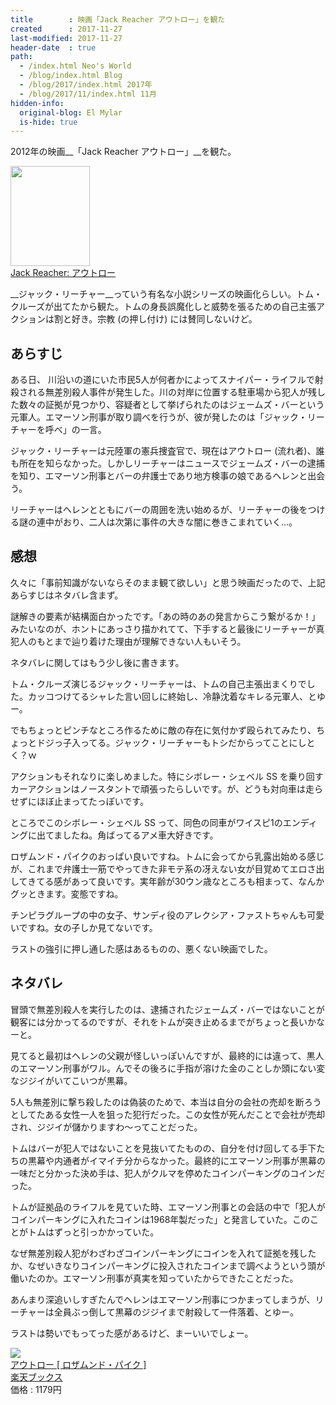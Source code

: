 ```yaml
---
title        : 映画「Jack Reacher アウトロー」を観た
created      : 2017-11-27
last-modified: 2017-11-27
header-date  : true
path:
  - /index.html Neo's World
  - /blog/index.html Blog
  - /blog/2017/index.html 2017年
  - /blog/2017/11/index.html 11月
hidden-info:
  original-blog: El Mylar
  is-hide: true
---
```


2012年の映画__「Jack Reacher アウトロー」__を観た。

<div class="ad-amazon">
  <div class="ad-amazon-image">
    <a href="https://www.amazon.co.jp/dp/B07BZC8LFX?tag=neos21-22&amp;linkCode=osi&amp;th=1&amp;psc=1">
      <img src="https://m.media-amazon.com/images/I/51Mn8k6TfsL._SL160_.jpg" width="127" height="160">
    </a>
  </div>
  <div class="ad-amazon-info">
    <div class="ad-amazon-title">
      <a href="https://www.amazon.co.jp/dp/B07BZC8LFX?tag=neos21-22&amp;linkCode=osi&amp;th=1&amp;psc=1">Jack Reacher: アウトロー</a>
    </div>
  </div>
</div>

__ジャック・リーチャー__っていう有名な小説シリーズの映画化らしい。トム・クルーズが出てたから観た。トムの身長誤魔化しと威勢を張るための自己主張アクションは割と好き。宗教 (の押し付け) には賛同しないけど。

## あらすじ

ある日、 川沿いの道にいた市民5人が何者かによってスナイパー・ライフルで射殺される無差別殺人事件が発生した。川の対岸に位置する駐車場から犯人が残した数々の証拠が見つかり、容疑者として挙げられたのはジェームズ・バーという元軍人。エマーソン刑事が取り調べを行うが、彼が発したのは「ジャック・リーチャーを呼べ」の一言。

ジャック・リーチャーは元陸軍の憲兵捜査官で、現在はアウトロー (流れ者)、誰も所在を知らなかった。しかしリーチャーはニュースでジェームズ・バーの逮捕を知り、エマーソン刑事とバーの弁護士であり地方検事の娘であるヘレンと出会う。

リーチャーはヘレンとともにバーの周囲を洗い始めるが、リーチャーの後をつける謎の連中がおり、二人は次第に事件の大きな闇に巻きこまれていく…。

## 感想

久々に「事前知識がないならそのまま観て欲しい」と思う映画だったので、上記あらすじはネタバレ含まず。

謎解きの要素が結構面白かったです。「あの時のあの発言からこう繋がるか！」みたいなのが、ホントにあっさり描かれてて、下手すると最後にリーチャーが真犯人のもとまで辿り着けた理由が理解できない人もいそう。

ネタバレに関してはもう少し後に書きます。

トム・クルーズ演じるジャック・リーチャーは、トムの自己主張出まくりでした。カッコつけてるシャレた言い回しに終始し、冷静沈着なキレる元軍人、とゆー。

でもちょっとピンチなところ作るために敵の存在に気付かず殴られてみたり、ちょっとドジっ子入ってる。ジャック・リーチャーもトシだからってことにしとく？ｗ

アクションもそれなりに楽しめました。特にシボレー・シェベル SS を乗り回すカーアクションはノースタントで頑張ったらしいです。が、どうも対向車は走らせずにほぼ止まってたっぽいです。

ところでこのシボレー・シェベル SS って、同色の同車がワイスピ1のエンディングに出てましたね。角ばってるアメ車大好きです。

ロザムンド・パイクのおっぱい良いですね。トムに会ってから乳露出始める感じが、これまで弁護士一筋でやってきた非モテ系の冴えない女が目覚めてエロさ出してきてる感があって良いです。実年齢が30ウン歳なところも相まって、なんかグッときます。変態ですね。

チンピラグループの中の女子、サンディ役のアレクシア・ファストちゃんも可愛いですね。女の子しか見てないです。

ラストの強引に押し通した感はあるものの、悪くない映画でした。

## ネタバレ

冒頭で無差別殺人を実行したのは、逮捕されたジェームズ・バーではないことが観客には分かってるのですが、それをトムが突き止めるまでがちょっと長いかなーと。

見てると最初はヘレンの父親が怪しいっぽいんですが、最終的には違って、黒人のエマーソン刑事がワル。んでその後ろに手指が溶けた金のことしか頭にない変なジジイがいてこいつが黒幕。

5人も無差別に撃ち殺したのは偽装のためで、本当は自分の会社の売却を断ろうとしてたある女性一人を狙った犯行だった。この女性が死んだことで会社が売却され、ジジイが儲かりますわ～ってことだった。

トムはバーが犯人ではないことを見抜いてたものの、自分を付け回してる手下たちの黒幕や内通者がイマイチ分からなかった。最終的にエマーソン刑事が黒幕の一味だと分かった決め手は、犯人がクルマを停めたコインパーキングのコインだった。

トムが証拠品のライフルを見ていた時、エマーソン刑事との会話の中で「犯人がコインパーキングに入れたコインは1968年製だった」と発言していた。このことがトムはずっと引っかかっていた。

なぜ無差別殺人犯がわざわざコインパーキングにコインを入れて証拠を残したか、なぜいきなりコインパーキングに投入されたコインまで調べようという頭が働いたのか。エマーソン刑事が真実を知っていたからできたことだった。

あんまり深追いしすぎたんでヘレンはエマーソン刑事につかまってしまうが、リーチャーは全員ぶっ倒して黒幕のジジイまで射殺して一件落着、とゆー。

ラストは勢いでもってった感があるけど、まーいいでしょー。

<div class="ad-rakuten">
  <div class="ad-rakuten-image">
    <a href="https://hb.afl.rakuten.co.jp/hgc/g00q0722.waxyc9ff.g00q0722.waxyd017/?pc=https%3A%2F%2Fitem.rakuten.co.jp%2Fbook%2F12453596%2F&amp;m=http%3A%2F%2Fm.rakuten.co.jp%2Fbook%2Fi%2F16618667%2F">
      <img src="https://thumbnail.image.rakuten.co.jp/@0_mall/book/cabinet/5381/4988113765381.jpg?_ex=128x128">
    </a>
  </div>
  <div class="ad-rakuten-info">
    <div class="ad-rakuten-title">
      <a href="https://hb.afl.rakuten.co.jp/hgc/g00q0722.waxyc9ff.g00q0722.waxyd017/?pc=https%3A%2F%2Fitem.rakuten.co.jp%2Fbook%2F12453596%2F&amp;m=http%3A%2F%2Fm.rakuten.co.jp%2Fbook%2Fi%2F16618667%2F">アウトロー [ ロザムンド・パイク ]</a>
    </div>
    <div class="ad-rakuten-shop">
      <a href="https://hb.afl.rakuten.co.jp/hgc/g00q0722.waxyc9ff.g00q0722.waxyd017/?pc=https%3A%2F%2Fwww.rakuten.co.jp%2Fbook%2F&amp;m=http%3A%2F%2Fm.rakuten.co.jp%2Fbook%2F">楽天ブックス</a>
    </div>
    <div class="ad-rakuten-price">価格 : 1179円</div>
  </div>
</div>
